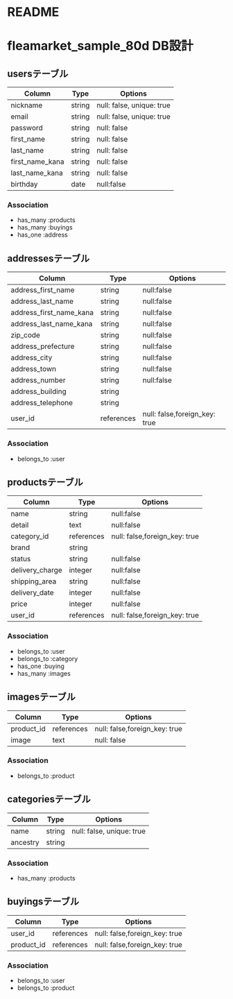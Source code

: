 # README

# fleamarket_sample_80d DB設計

## usersテーブル
|Column|Type|Options|
|------|----|-------|
|nickname|string|null: false, unique: true|
|email|string|null: false, unique: true|
|password|string|null: false|
|first_name|string|null: false|
|last_name|string|null: false|
|first_name_kana|string|null: false|
|last_name_kana|string|null: false|
|birthday|date|null:false|

### Association
- has_many :products
- has_many :buyings
- has_one :address

## addressesテーブル
|Column|Type|Options|
|------|----|-------|
|address_first_name|string|null:false|
|address_last_name|string|null:false|
|address_first_name_kana|string|null:false|
|address_last_name_kana|string|null:false|
|zip_code|string|null:false|
|address_prefecture|string|null:false|
|address_city|string|null:false|
|address_town|string|null:false|
|address_number|string|null:false|
|address_building|string||
|address_telephone|string||
|user_id|references|null: false,foreign_key: true|

### Association
- belongs_to :user

## productsテーブル
|Column|Type|Options|
|------|----|-------|
|name|string|null:false|
|detail|text|null:false|
|category_id|references|null: false,foreign_key: true|
|brand|string||
|status|string|null:false|
|delivery_charge|integer|null:false|
|shipping_area|string|null:false|
|delivery_date|integer|null:false|
|price|integer|null:false|
|user_id|references|null: false,foreign_key: true|

### Association
- belongs_to :user
- belongs_to :category
- has_one :buying
- has_many :images

## imagesテーブル
|Column|Type|Options|
|------|----|-------|
|product_id|references|null: false,foreign_key: true|
|image|text|null: false|

### Association
- belongs_to :product


## categoriesテーブル
|Column|Type|Options|
|------|----|-------|
|name|string|null: false, unique: true|
|ancestry|string||

### Association
- has_many :products

## buyingsテーブル
|Column|Type|Options|
|------|----|-------|
|user_id|references|null: false,foreign_key: true|
|product_id|references|null: false,foreign_key: true|

### Association
- belongs_to :user
- belongs_to :product

